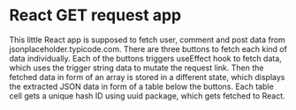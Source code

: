 # React GET request app

This little React app is supposed to fetch user, comment and post data from jsonplaceholder.typicode.com. There are three buttons to fetch each kind of data individually. Each of the buttons triggers useEffect hook to fetch data, which uses the trigger string data to mutate the request link. Then the fetched data in form of an array is stored in a different state, which displays the extracted JSON data in form of a table below the buttons. Each table cell gets a unique hash ID using uuid package, which gets fetched to React.